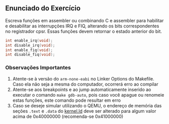 ## Enunciado do Exercício

Escreva funções em assembler ou combinando C e assembler para habilitar e desabilitar as interrupções IRQ e FIQ, alterando os bits correspondentes no registrador cpsr. Essas funções devem retornar o estado anterior do bit.

```C
int enable_irq(void);
int disable_irq(void);
int enable_fiq(void);
int disable_fiq(void);
```

### Observações Importantes

1. Atente-se à versão do `arm-none-eabi` no Linker Options do Makefile. Caso ela não seja a mesma do computador, ocorrerá erro ao compilar
2. Atente-se aos breakpoints e ao jump automaticamente inserido ao executar o comando `make gdb-auto`, pois caso você apague ou renomeie estas funções, este comando pode resultar em erro
3. Caso se deseje simular utilizando o QEMU, o endereço de memória das seções `.text` e `.data` do [kernel.ld](./kernel.ld) deve ser alterado para algum valor acima de 0x40000000 (recomenda-se 0x41000000)
